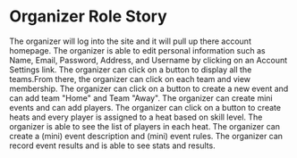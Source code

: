 # Organizer Role Story

The organizer will log into the site and it will pull up there account homepage.
The organizer is able to edit personal information such as Name, Email, Password, Address, and Username by clicking on an Account Settings link.
The organizer can click on a button to display all the teams.From there, the organizer can click on each team and view membership.
The organizer can click on a button to create a new event and can add team "Home" and Team "Away". 
The organizer can create mini events and can add players. 
The organizer can click on a button to create heats and every player is assigned to a heat based on skill level. 
The organizer is able to see the list of players in each heat. 
The organizer can create a (mini) event description and (mini) event rules.
The organizer can record event results and is able to see stats and results. 
 